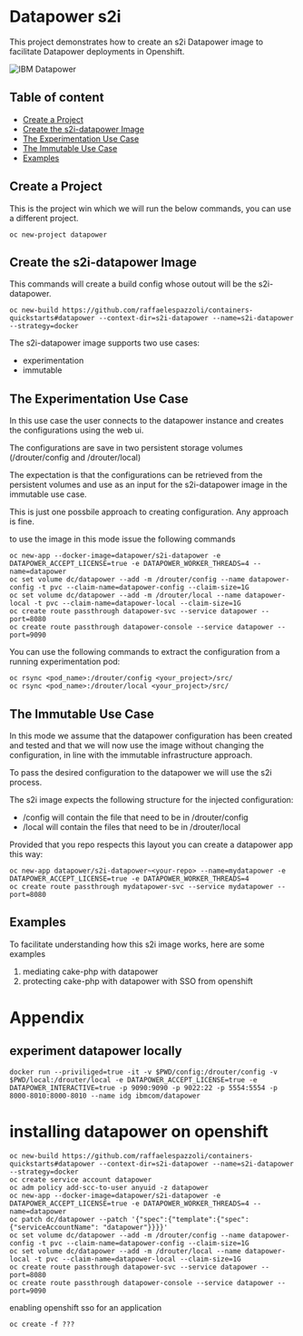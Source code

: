 # Datapower s2i

This project demonstrates how to create an s2i Datapower image to facilitate Datapower deployments in Openshift.

![IBM Datapower](https://avatars3.githubusercontent.com/u/8836442?v=3&s=200 "IBM Datapower")

## Table of content

* [Create a Project ](#create-a-project)
* [Create the s2i-datapower Image](#create-the-s2i-datapower-image)
* [The Experimentation Use Case](#the-experimentation-use-case)
* [The Immutable Use Case](#the-immutable-use-case)
* [Examples](#examples)



## Create a Project 

This is the project win which we will run the below commands, you can use a different project.

```
oc new-project datapower
```

## Create the s2i-datapower Image

This commands will create a build config whose outout will be the s2i-datapower.

```
oc new-build https://github.com/raffaelespazzoli/containers-quickstarts#datapower --context-dir=s2i-datapower --name=s2i-datapower --strategy=docker
```
The s2i-datapower image supports two use cases:

* experimentation 
* immutable

## The Experimentation Use Case

In this use case the user connects to the datapower instance and creates the configurations using the web ui.

The configurations are save in two persistent storage volumes (/drouter/config and /drouter/local)

The expectation is that the configurations can be retrieved from the persistent volumes and use as an input for the s2i-datapower image in the immutable use case.

This is just one possbile approach to creating configuration. Any approach is fine.

to use the image in this mode issue the following commands

```
oc new-app --docker-image=datapower/s2i-datapower -e DATAPOWER_ACCEPT_LICENSE=true -e DATAPOWER_WORKER_THREADS=4 --name=datapower
oc set volume dc/datapower --add -m /drouter/config --name datapower-config -t pvc --claim-name=datapower-config --claim-size=1G
oc set volume dc/datapower --add -m /drouter/local --name datapower-local -t pvc --claim-name=datapower-local --claim-size=1G
oc create route passthrough datapower-svc --service datapower --port=8080
oc create route passthrough datapower-console --service datapower --port=9090
``` 

You can use the following commands to extract the configuration from a running experimentation pod:
```
oc rsync <pod_name>:/drouter/config <your_project>/src/
oc rsync <pod_name>:/drouter/local <your_project>/src/
```


## The Immutable Use Case

In this mode we assume that the datapower configuration has been created and tested and that we will now use the image without changing the configuration, in line with the immutable infrastructure approach.

To pass the desired configuration to the datapower we will use the s2i process.

The s2i image expects the following structure for the injected configuration:

* <basedir>/config will contain the file that need to be in /drouter/config
* <basedir>/local will contain the files that need to be in /drouter/local  

Provided that you repo respects this layout you can create a datapower app this way:

```
oc new-app datapower/s2i-datapower~<your-repo> --name=mydatapower -e DATAPOWER_ACCEPT_LICENSE=true -e DATAPOWER_WORKER_THREADS=4
oc create route passthrough mydatapower-svc --service mydatapower --port=8080
```

## Examples

To facilitate understanding how this s2i image works, here are some examples

1. mediating cake-php with datapower
2. protecting cake-php with datapower with SSO from openshift

  
# Appendix  

## experiment datapower locally
```
docker run --priviliged=true -it -v $PWD/config:/drouter/config -v $PWD/local:/drouter/local -e DATAPOWER_ACCEPT_LICENSE=true -e DATAPOWER_INTERACTIVE=true -p 9090:9090 -p 9022:22 -p 5554:5554 -p 8000-8010:8000-8010 --name idg ibmcom/datapower
```
 


# installing datapower on openshift


```
oc new-build https://github.com/raffaelespazzoli/containers-quickstarts#datapower --context-dir=s2i-datapower --name=s2i-datapower --strategy=docker
oc create service account datapower
oc adm policy add-scc-to-user anyuid -z datapower
oc new-app --docker-image=datapower/s2i-datapower -e DATAPOWER_ACCEPT_LICENSE=true -e DATAPOWER_WORKER_THREADS=4 --name=datapower
oc patch dc/datapower --patch '{"spec":{"template":{"spec":{"serviceAccountName": "datapower"}}}}'
oc set volume dc/datapower --add -m /drouter/config --name datapower-config -t pvc --claim-name=datapower-config --claim-size=1G
oc set volume dc/datapower --add -m /drouter/local --name datapower-local -t pvc --claim-name=datapower-local --claim-size=1G
oc create route passthrough datapower-svc --service datapower --port=8080
oc create route passthrough datapower-console --service datapower --port=9090
```
enabling openshift sso for an application

```
oc create -f ???

```


